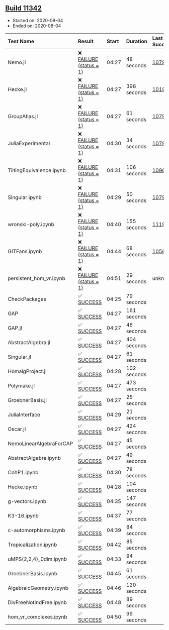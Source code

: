 ## [Build 11342](https://oscarci.mathematik.uni-kl.de/job/oscar/11342/)

* Started on: 2020-08-04
* Ended on: 2020-08-04

| Test Name    | Result | Start | Duration | Last Success | First Failure |
|:-------------|:-------|:------|:---------|:-------------|:--------------|
| Nemo.jl | ❌ [FAILURE (status = 1)](https://oscarci.mathematik.uni-kl.de/job/oscar/11342/artifact/logs/build-11342/Nemo.jl.log) | 04:27 | 48 seconds | [10790](https://oscarci.mathematik.uni-kl.de/job/oscar/10790/) | [10791](https://oscarci.mathematik.uni-kl.de/job/oscar/10791/) |
| Hecke.jl | ❌ [FAILURE (status = 1)](https://oscarci.mathematik.uni-kl.de/job/oscar/11342/artifact/logs/build-11342/Hecke.jl.log) | 04:27 | 398 seconds | [10197](https://oscarci.mathematik.uni-kl.de/job/oscar/10197/) | [10198](https://oscarci.mathematik.uni-kl.de/job/oscar/10198/) |
| GroupAtlas.jl | ❌ [FAILURE (status = 1)](https://oscarci.mathematik.uni-kl.de/job/oscar/11342/artifact/logs/build-11342/GroupAtlas.jl.log) | 04:27 | 61 seconds | [10790](https://oscarci.mathematik.uni-kl.de/job/oscar/10790/) | [10791](https://oscarci.mathematik.uni-kl.de/job/oscar/10791/) |
| JuliaExperimental | ❌ [FAILURE (status = 1)](https://oscarci.mathematik.uni-kl.de/job/oscar/11342/artifact/logs/build-11342/JuliaExperimental.log) | 04:30 | 34 seconds | [10790](https://oscarci.mathematik.uni-kl.de/job/oscar/10790/) | [10791](https://oscarci.mathematik.uni-kl.de/job/oscar/10791/) |
| TiltingEquivalence.ipynb | ❌ [FAILURE (status = 1)](https://oscarci.mathematik.uni-kl.de/job/oscar/11342/artifact/logs/build-11342/TiltingEquivalence.ipynb.log) | 04:31 | 106 seconds | [10962](https://oscarci.mathematik.uni-kl.de/job/oscar/10962/) | [10963](https://oscarci.mathematik.uni-kl.de/job/oscar/10963/) |
| Singular.ipynb | ❌ [FAILURE (status = 1)](https://oscarci.mathematik.uni-kl.de/job/oscar/11342/artifact/logs/build-11342/Singular.ipynb.log) | 04:29 | 50 seconds | [10790](https://oscarci.mathematik.uni-kl.de/job/oscar/10790/) | [10791](https://oscarci.mathematik.uni-kl.de/job/oscar/10791/) |
| wronski-poly.ipynb | ❌ [FAILURE (status = 1)](https://oscarci.mathematik.uni-kl.de/job/oscar/11342/artifact/logs/build-11342/wronski-poly.ipynb.log) | 04:40 | 155 seconds | [11192](https://oscarci.mathematik.uni-kl.de/job/oscar/11192/) | [11193](https://oscarci.mathematik.uni-kl.de/job/oscar/11193/) |
| GITFans.ipynb | ❌ [FAILURE (status = 1)](https://oscarci.mathematik.uni-kl.de/job/oscar/11342/artifact/logs/build-11342/GITFans.ipynb.log) | 04:44 | 68 seconds | [10566](https://oscarci.mathematik.uni-kl.de/job/oscar/10566/) | [10567](https://oscarci.mathematik.uni-kl.de/job/oscar/10567/) |
| persistent_hom_vr.ipynb | ❌ [FAILURE (status = 1)](https://oscarci.mathematik.uni-kl.de/job/oscar/11342/artifact/logs/build-11342/persistent_hom_vr.ipynb.log) | 04:51 | 29 seconds | unknown | unknown |
| CheckPackages | ✅ [SUCCESS](https://oscarci.mathematik.uni-kl.de/job/oscar/11342/artifact/logs/build-11342/CheckPackages.log) | 04:25 | 79 seconds |  |  |
| GAP | ✅ [SUCCESS](https://oscarci.mathematik.uni-kl.de/job/oscar/11342/artifact/logs/build-11342/GAP.log) | 04:27 | 161 seconds |  |  |
| GAP.jl | ✅ [SUCCESS](https://oscarci.mathematik.uni-kl.de/job/oscar/11342/artifact/logs/build-11342/GAP.jl.log) | 04:27 | 46 seconds |  |  |
| AbstractAlgebra.jl | ✅ [SUCCESS](https://oscarci.mathematik.uni-kl.de/job/oscar/11342/artifact/logs/build-11342/AbstractAlgebra.jl.log) | 04:27 | 404 seconds |  |  |
| Singular.jl | ✅ [SUCCESS](https://oscarci.mathematik.uni-kl.de/job/oscar/11342/artifact/logs/build-11342/Singular.jl.log) | 04:27 | 61 seconds |  |  |
| HomalgProject.jl | ✅ [SUCCESS](https://oscarci.mathematik.uni-kl.de/job/oscar/11342/artifact/logs/build-11342/HomalgProject.jl.log) | 04:28 | 102 seconds |  |  |
| Polymake.jl | ✅ [SUCCESS](https://oscarci.mathematik.uni-kl.de/job/oscar/11342/artifact/logs/build-11342/Polymake.jl.log) | 04:27 | 473 seconds |  |  |
| GroebnerBasis.jl | ✅ [SUCCESS](https://oscarci.mathematik.uni-kl.de/job/oscar/11342/artifact/logs/build-11342/GroebnerBasis.jl.log) | 04:27 | 25 seconds |  |  |
| JuliaInterface | ✅ [SUCCESS](https://oscarci.mathematik.uni-kl.de/job/oscar/11342/artifact/logs/build-11342/JuliaInterface.log) | 04:29 | 21 seconds |  |  |
| Oscar.jl | ✅ [SUCCESS](https://oscarci.mathematik.uni-kl.de/job/oscar/11342/artifact/logs/build-11342/Oscar.jl.log) | 04:27 | 424 seconds |  |  |
| NemoLinearAlgebraForCAP | ✅ [SUCCESS](https://oscarci.mathematik.uni-kl.de/job/oscar/11342/artifact/logs/build-11342/NemoLinearAlgebraForCAP.log) | 04:27 | 45 seconds |  |  |
| AbstractAlgebra.ipynb | ✅ [SUCCESS](https://oscarci.mathematik.uni-kl.de/job/oscar/11342/artifact/logs/build-11342/AbstractAlgebra.ipynb.log) | 04:27 | 49 seconds |  |  |
| CohP1.ipynb | ✅ [SUCCESS](https://oscarci.mathematik.uni-kl.de/job/oscar/11342/artifact/logs/build-11342/CohP1.ipynb.log) | 04:30 | 78 seconds |  |  |
| Hecke.ipynb | ✅ [SUCCESS](https://oscarci.mathematik.uni-kl.de/job/oscar/11342/artifact/logs/build-11342/Hecke.ipynb.log) | 04:28 | 104 seconds |  |  |
| g-vectors.ipynb | ✅ [SUCCESS](https://oscarci.mathematik.uni-kl.de/job/oscar/11342/artifact/logs/build-11342/g-vectors.ipynb.log) | 04:35 | 147 seconds |  |  |
| K3-16.ipynb | ✅ [SUCCESS](https://oscarci.mathematik.uni-kl.de/job/oscar/11342/artifact/logs/build-11342/K3-16.ipynb.log) | 04:37 | 77 seconds |  |  |
| c-automorphisms.ipynb | ✅ [SUCCESS](https://oscarci.mathematik.uni-kl.de/job/oscar/11342/artifact/logs/build-11342/c-automorphisms.ipynb.log) | 04:39 | 84 seconds |  |  |
| Tropicalization.ipynb | ✅ [SUCCESS](https://oscarci.mathematik.uni-kl.de/job/oscar/11342/artifact/logs/build-11342/Tropicalization.ipynb.log) | 04:42 | 85 seconds |  |  |
| uMPS(2,2,4)_0dim.ipynb | ✅ [SUCCESS](https://oscarci.mathematik.uni-kl.de/job/oscar/11342/artifact/logs/build-11342/uMPS-2-2-4-_0dim.ipynb.log) | 04:33 | 94 seconds |  |  |
| GroebnerBasis.ipynb | ✅ [SUCCESS](https://oscarci.mathematik.uni-kl.de/job/oscar/11342/artifact/logs/build-11342/GroebnerBasis.ipynb.log) | 04:45 | 61 seconds |  |  |
| AlgebraicGeometry.ipynb | ✅ [SUCCESS](https://oscarci.mathematik.uni-kl.de/job/oscar/11342/artifact/logs/build-11342/AlgebraicGeometry.ipynb.log) | 04:46 | 120 seconds |  |  |
| DivFreeNotIndFree.ipynb | ✅ [SUCCESS](https://oscarci.mathematik.uni-kl.de/job/oscar/11342/artifact/logs/build-11342/DivFreeNotIndFree.ipynb.log) | 04:48 | 89 seconds |  |  |
| hom_vr_complexes.ipynb | ✅ [SUCCESS](https://oscarci.mathematik.uni-kl.de/job/oscar/11342/artifact/logs/build-11342/hom_vr_complexes.ipynb.log) | 04:50 | 99 seconds |  |  |
